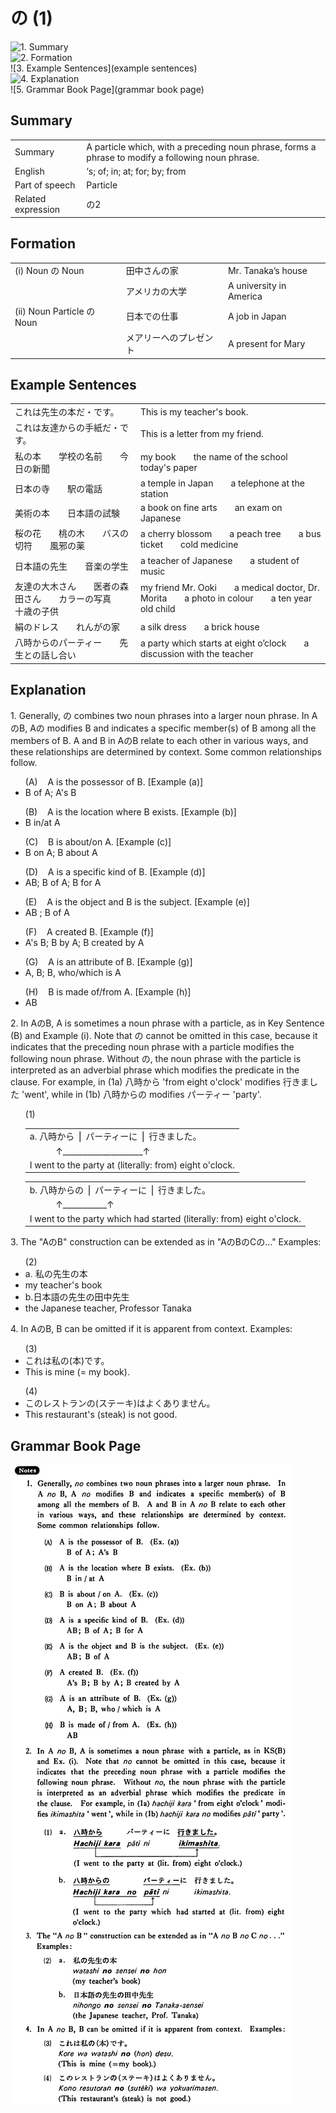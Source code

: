 # の (1)

![1. Summary](summary)<br>
![2. Formation](formation)<br>
![3. Example Sentences](example sentences)<br>
![4. Explanation](explanation)<br>
![5. Grammar Book Page](grammar book page)<br>


## Summary

<table><tr>   <td>Summary</td>   <td>A particle which, with a preceding noun phrase, forms a phrase to modify a following noun phrase.</td></tr><tr>   <td>English</td>   <td>‘s; of; in; at; for; by; from</td></tr><tr>   <td>Part of speech</td>   <td>Particle</td></tr><tr>   <td>Related expression</td>   <td>の2</td></tr></table>

## Formation

<table class="table"> <tbody><tr class="tr head"> <td class="td"><span class="numbers">(i)</span> <span> <span class="bold">Noun の Noun</span></span></td> <td class="td"><span>田中さん<span class="concept">の</span>家</span> </td> <td class="td"><span>Mr.    Tanaka’s house</span></td> </tr> <tr class="tr"> <td class="td"><span>&nbsp;</span></td> <td class="td"><span>アメリカ<span class="concept">の</span>大学</span> </td> <td class="td"><span>A    university in America</span></td> </tr> <tr class="tr head"> <td class="td"><span class="numbers">(ii)</span> <span> <span class="bold">Noun Particle の Noun</span></span></td> <td class="td"><span>日本<span class="concept">での</span>仕事</span> </td> <td class="td"><span>A    job in Japan</span></td> </tr> <tr class="tr"> <td class="td"><span>&nbsp;</span></td> <td class="td"><span>メアリー<span class="concept">への</span>プレゼント</span> </td> <td class="td"><span>A    present for Mary</span></td> </tr></tbody></table>

## Example Sentences

<table><tr>   <td>これは先生の本だ・です。</td>   <td>This is my teacher's book.</td></tr><tr>   <td>これは友達からの手紙だ・です。</td>   <td>This is a letter from my friend.</td></tr><tr>   <td>私の本  学校の名前  今日の新聞</td>   <td>my book&emsp;&emsp;the name of the school&emsp;&emsp;today's paper</td></tr><tr>   <td>日本の寺  駅の電話</td>   <td>a temple in Japan&emsp;&emsp;a telephone at the station</td></tr><tr>   <td>美術の本  日本語の試験</td>   <td>a book on fine arts&emsp;&emsp;an exam on Japanese</td></tr><tr>   <td>桜の花  桃の木  バスの切符  風邪の薬</td>   <td>a cherry blossom&emsp;&emsp;a peach tree&emsp;&emsp;a bus ticket&emsp;&emsp;cold medicine</td></tr><tr>   <td>日本語の先生  音楽の学生</td>   <td>a teacher of Japanese&emsp;&emsp;a student of music</td></tr><tr>   <td>友達の大木さん  医者の森田さん  カラーの写真  十歳の子供</td>   <td>my friend Mr. Ooki&emsp;&emsp;a medical doctor, Dr. Morita&emsp;&emsp;a photo in colour&emsp;&emsp;a ten year old child</td></tr><tr>   <td>絹のドレス  れんがの家</td>   <td>a silk dress&emsp;&emsp;a brick house</td></tr><tr>   <td>八時からのパーティー  先生との話し合い</td>   <td>a party which starts at eight o’clock&emsp;&emsp;a discussion with the teacher</td></tr></table>

## Explanation

<p>1. Generally, <span class="cloze">の</span> combines two noun phrases into a larger noun phrase. In A<span class="cloze">の</span>B, A<span class="cloze">の</span> modifies B and indicates a specific member(s) of B among all the members of B. A and B in A<span class="cloze">の</span>B relate to each other in various ways, and these relationships are determined by context. Some common relationships follow.</p>  <ul>(A)&nbsp;&nbsp;&nbsp;&nbsp;A is the possessor of B. [Example (a)] <li>B of A; A's B</li> </ul>  <ul>(B)&nbsp;&nbsp;&nbsp;&nbsp;A is the location where B exists. [Example (b)] <li>B in/at A</li> </ul>  <ul>(C)&nbsp;&nbsp;&nbsp;&nbsp;B is about/on A. [Example (c)] <li>B on A; B about A</li> </ul>  <ul>(D)&nbsp;&nbsp;&nbsp;&nbsp;A is a specific kind of B. [Example (d)] <li>AB; B of A; B for A</li> </ul>  <ul>(E)&nbsp;&nbsp;&nbsp;&nbsp;A is the object and B is the subject. [Example (e)] <li>AB ; B of A</li> </ul>  <ul>(F)&nbsp;&nbsp;&nbsp;&nbsp;A created B. [Example (f)] <li>A's B; B by A; B created by A</li> </ul>  <ul>(G)&nbsp;&nbsp;&nbsp;&nbsp;A is an attribute of B. [Example (g)] <li>A, B; B, who/which is A</li> </ul>  <ul>(H)&nbsp;&nbsp;&nbsp;&nbsp;B is made of/from A. [Example (h)] <li>AB</li> </ul>  <p>2. In A<span class="cloze">の</span>B, A is sometimes a noun phrase with a particle, as in Key Sentence (B) and Example (i). Note that <span class="cloze">の</span> cannot be omitted in this case, because it indicates that the preceding noun phrase with a particle modifies the following noun phrase. Without <span class="cloze">の</span>, the noun phrase with the particle is interpreted as an adverbial phrase which modifies the predicate in the clause. For example, in (1a) 八時から 'from eight o'clock' modifies 行きました 'went', while in (1b) 八時から<span class="cloze">の</span> modifies パーティー 'party'.</p>  <ul>(1)</ul>  <ul> <table class="table"> <tbody> <tr class="tr"> <td class="td">a. 八時から&nbsp;⎪&nbsp;パーティーに&nbsp;⎪&nbsp;行きました。</td> </tr> <tr class="tr"> <td class="td">&nbsp;&nbsp;&nbsp;&nbsp;&nbsp;&nbsp;&nbsp;&nbsp;&nbsp;&nbsp;&nbsp;↑____________________↑</td> </tr> <tr class="tr"> <td class="td">I went to the party at (literally: from) eight o'clock.</td> </tr> </tbody> </table> </ul>  <ul> <table class="table"> <tbody> <tr class="tr"> <td class="td">b. 八時から<span class="cloze">の</span>&nbsp;⎪&nbsp;パーティーに&nbsp;⎪&nbsp;行きました。</td> </tr> <tr class="tr"> <td class="td">&nbsp;&nbsp;&nbsp;&nbsp;&nbsp;&nbsp;&nbsp;&nbsp;&nbsp;&nbsp;&nbsp;↑___________↑</td> </tr> <tr class="tr"> <td class="td">I went to the party which had started (literally: from) eight o'clock.</td> </tr> </tbody> </table> </ul>   <p>3. The "A<span class="cloze">の</span>B" construction can be extended as in "A<span class="cloze">の</span>B<span class="cloze">の</span>C<span class="cloze">の</span>..." Examples:</p>   <ul>(2) <li>a. 私<span class="cloze">の</span>先生<span class="cloze">の</span>本</li> <li>my teacher's book</li> <div class="divide"></div> <li>b.日本語<span class="cloze">の</span>先生<span class="cloze">の</span>田中先生</li> <li>the Japanese teacher, Professor Tanaka</li> </ul>  <p>4. In A<span class="cloze">の</span>B, B can be omitted if it is apparent from context. Examples:</p>  <ul>(3) <li>これは私<span class="cloze">の</span>(本)です。</li> <li>This is mine (= my book).</li> </ul>  <ul>(4) <li>このレストラン<span class="cloze">の</span>(ステーキ)はよくありません。</li> <li>This restaurant's (steak) is not good.</li> </ul>

## Grammar Book Page

![](../img/Basicの.png)

